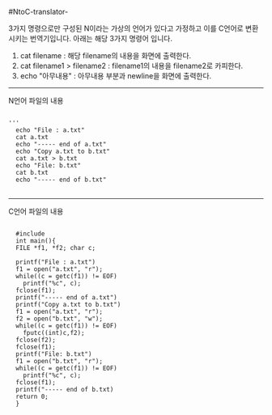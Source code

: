 #NtoC-translator-

3가지 명령으로만 구성된 N이라는 가상의 언어가 있다고 가정하고 이를 C언어로 변환시키는 번역기입니다.
아래는 해당 3가지 명령어 입니다.
  1. cat filename : 해당 filename의 내용을 화면에 출력한다.
  2. cat filename1 > filename2 : filename1의 내용을 filename2로 카피한다.
  3. echo "아무내용" : 아무내용 부분과 newline을 화면에 출력한다.

***

N언어 파일의 내용
<pre>
<code>
'''
  echo "File : a.txt"    
  cat a.txt    
  echo "----- end of a.txt"    
  echo "Copy a.txt to b.txt"    
  cat a.txt > b.txt    
  echo "File: b.txt"    
  cat b.txt    
  echo "----- end of b.txt"    
</code>
</pre>
    
***
    
C언어 파일의 내용    
<pre>
<code>
  #include <stdio.h>    
  int main(){    
  FILE *f1, *f2; char c;    
    
  printf("File : a.txt")    
  f1 = open("a.txt", "r");    
  while((c = getc(f1)) != EOF)    
    printf("%c", c);    
  fclose(f1);    
  printf("----- end of a.txt")    
  printf("Copy a.txt to b.txt")    
  f1 = open("a.txt", "r");    
  f2 = open("b.txt", "w");    
  while((c = getc(f1)) != EOF)    
    fputc((int)c,f2);    
  fclose(f2);    
  fclose(f1);    
  printf("File: b.txt")    
  f1 = open("b.txt", "r");    
  while((c = getc(f1)) != EOF)    
    printf("%c", c);    
  fclose(f1);    
  printf("----- end of b.txt)    
  return 0;    
  }    
  </code>
  </pre>
